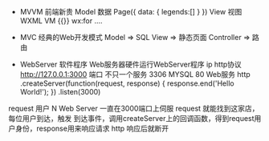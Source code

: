 - MVVM 前端新贵
Model 数据 Page({
    data: {
        legends:[]
    }
})
View 视图
WXML
VM {{}} wx:for ....

- MVC 经典的Web开发模式
 Model => SQL
 View => 静态页面
 Controller => 路由

- WebServer 软件程序
Web服务器硬件运行WebServer程序
ip http协议
http://127.0.0.1:3000  端口 不只一个服务
3306 MYSQL
80 Web服务
http
    .createServer(function(request, response) {
        response.end('Hello World!');
    })
    .listen(3000)

request 用户 N Web Server 一直在3000端口上伺服
request 就能找到这家店，每位用户到达，触发 到达事件，调用createServer上的回调函数，得到request用户身份，response用来响应请求 http 响应后就断开